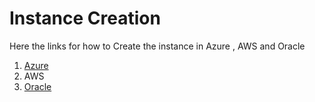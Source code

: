 # Instance Creation

Here the links for how to Create the instance in Azure , AWS and Oracle&#x20;

1. [Azure ](https://learn.microsoft.com/en-us/azure/virtual-machines/linux/quick-create-portal?tabs=ubuntu)
2. AWS&#x20;
3. [Oracle](https://docs.oracle.com/en/cloud/cloud-at-customer/occ-get-started/create-oracle-linux-instance.html#GUID-77D03EFA-ABAA-4ED5-ABC8-9CA756B9D6BF)
